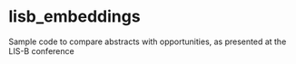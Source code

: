 # lisb_embeddings
Sample code to compare abstracts with opportunities, as presented at the LIS-B conference
